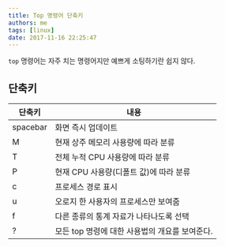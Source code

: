```yaml
---
title: Top 명령어 단축키
authors: me
tags: [linux]
date: 2017-11-16 22:25:47
---
```


`top` 명령어는 자주 치는 명령어지만 예쁘게 소팅하기란 쉽지 않다.

## 단축키

| 단축키   | 내용                                           |
| -------- | ---------------------------------------------- |
| spacebar | 화면 즉시 업데이트                             |
| M        | 현재 상주 메모리 사용량에 따라 분류            |
| T        | 전체 누적 CPU 사용량에 따라 분류               |
| P        | 현재 CPU 사용량(디폴트 값)에 따라 분류         |
| c        | 프로세스 경로 표시                             |
| u        | 오로지 한 사용자의 프로세스만 보여줌           |
| f        | 다른 종류의 통계 자료가 나타나도록 선택        |
| ?        | 모든 top 명령에 대한 사용법의 개요를 보여준다. |
